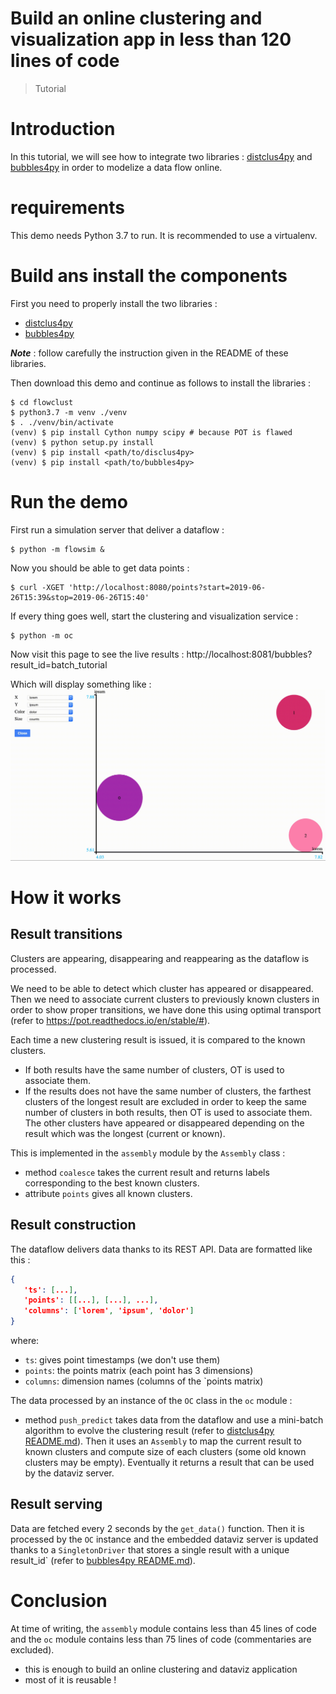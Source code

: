 # Build an online clustering and visualization app in less than 120 lines of code 
> Tutorial

# Introduction
In this tutorial, we will see how to integrate two libraries :
[distclus4py](https://github.com/wearelumenai/distclus4py)
and
[bubbles4py](https://github.com/wearelumenai/bubbles4py)
in order to modelize a data flow online.

# requirements
This demo needs Python 3.7 to run. It is recommended to use a virtualenv.

# Build ans install the components
First you need to properly install the two libraries :
 - [distclus4py](https://github.com/wearelumenai/distclus4py)
 - [bubbles4py](https://github.com/wearelumenai/bubbles4py)

**_Note_** : follow carefully the instruction given in the README of these
libraries.

Then download this demo and continue as follows to install the libraries :

```
$ cd flowclust
$ python3.7 -m venv ./venv
$ . ./venv/bin/activate
(venv) $ pip install Cython numpy scipy # because POT is flawed
(venv) $ python setup.py install
(venv) $ pip install <path/to/disclus4py>
(venv) $ pip install <path/to/bubbles4py>
```

# Run the demo

First run a simulation server that deliver a dataflow :

```
$ python -m flowsim &
```

Now you should be able to get data points :

```
$ curl -XGET 'http://localhost:8080/points?start=2019-06-26T15:39&stop=2019-06-26T15:40'
```

If every thing goes well, start the clustering and visualization service :

```
$ python -m oc
```

Now visit this page to see the live results :
http://localhost:8081/bubbles?result_id=batch_tutorial

Which will display something like :
![bubbles](./oc.gif)

# How it works

## Result transitions

Clusters are appearing, disappearing and reappearing as the dataflow is
processed.

We need to be able to detect which cluster has appeared or disappeared.
Then we need to associate current clusters to previously known clusters
in order to show proper transitions,
we have done this using optimal transport
(refer to https://pot.readthedocs.io/en/stable/#).

Each time a new clustering result is issued, it is compared to the known
clusters.
 - If both results have the same number of clusters,
   OT is used to associate them.
 - If the results does not have the same number of clusters,
   the farthest clusters of the longest result are excluded in order
   to keep the same number of clusters in both results,
   then OT is used to associate them. <br>
   The other clusters have appeared or disappeared depending on the result
   which was the longest (current or known).
   
This is implemented in the `assembly` module by the `Assembly` class :
 - method `coalesce` takes the current result and returns labels corresponding
 to the best known clusters.
 - attribute `points` gives all known clusters.
 
 ## Result construction
 
 The dataflow delivers data thanks to its REST API. Data are formatted like
 this :
 ```json
{
    'ts': [...],
    'points': [[...], [...], ...],
    'columns': ['lorem', 'ipsum', 'dolor']
}
```
where:
 - `ts`: gives point timestamps (we don't use them)
 - `points`: the points matrix (each point has 3 dimensions)
 - `columns`: dimension names (columns of the `points matrix)
 
The data processed by an instance of the `OC` class in the `oc` module :
 - method `push_predict` takes data from the dataflow and use a mini-batch
 algorithm to evolve the clustering result
 (refer to
 [distclus4py README.md](https://github.com/wearelumenai/distclus4py)).
 Then it uses an `Assembly` to map the current result to known clusters
 and compute size of each clusters (some old known clusters may be empty).
 Eventually it returns a result that can be used by the dataviz server.
 
## Result serving

Data are fetched every 2 seconds by the `get_data()` function.
Then it is processed by the `OC` instance and the embedded dataviz
server is updated thanks to a `SingletonDriver` that stores a
single result with a unique result_id`
(refer to
 [bubbles4py README.md](https://github.com/wearelumenai/bubbles4py)).
 
# Conclusion

At time of writing, the `assembly` module contains less than 45 lines of code and the
`oc` module contains less than 75 lines of code (commentaries are excluded).
 - this is enough to build an online clustering and dataviz application
 - most of it is reusable !
 

